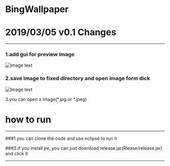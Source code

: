 # BingWallpaper

# 2019/03/05 v0.1 Changes   
---
### 1.add gui for preview image
  ![Image text](https://github.com/teamfive555/BingWallpaper/blob/master/image/getImage.jpg)

### 2.save image to fixed directory and open image form dick
  ![Image text](https://github.com/teamfive555/BingWallpaper/blob/master/image/read.jpg)

3.you can open a image(*.jpg or *.jpeg)

# how to run
---
###1.you can clone the code and use eclipse to run it

###2.if you install jre, you can just download release.jar(Rlease/release.jar) and click it

---

